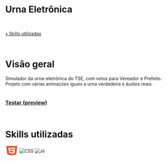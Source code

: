 <div>
<h1>Urna Eletrônica</h1>
</div>

<br>

<p>
 <!-- <a href="#visao">• Visão geral</a> <br> -->
 <a href="#leng">• Skills utilizadas</a>
 <br> 
</p>
<br>

<div id="visao">
<h1>Visão geral</h1>
 Simulador da urna-eletrônica do TSE, com votos para Vereador e Prefeito. Projeto com várias animações iguais a urna verdadeira e áudios reais.
</div>
<br>

<!-- <h1 align="center"> -->
<h3>
<a href="" target="https://gustavofontenele1.github.io/Simulador-de-urna-eletr-nica/_blank">Testar (preview)</a> 
</h3>

<!-- <p align = "center">
  <img src ="assets/img/relogio_readme.jpg" alt = "mockup" />
</p> -->
<br>

<div id="leng">
<h1>Skills utilizadas</h1>

 <img align="center" alt="HTML" height="30" width="40" src="https://raw.githubusercontent.com/devicons/devicon/master/icons/html5/html5-original.svg">
  <img align="center" alt="CSS" height="30" width="40" src="https://cdn.jsdelivr.net/gh/devicons/devicon/icons/css3/css3-original.svg">
  <img align="center" alt="Js" height="30" width="40" src="https://cdn.jsdelivr.net/gh/devicons/devicon/icons/javascript/javascript-original.svg">
  <!-- <img align="center" alt="CSS" height="30" width="40" src="https://cdn.jsdelivr.net/gh/devicons/devicon/icons/sass/sass-original.svg"> -->
</div>
<br>
<br>
<br>

